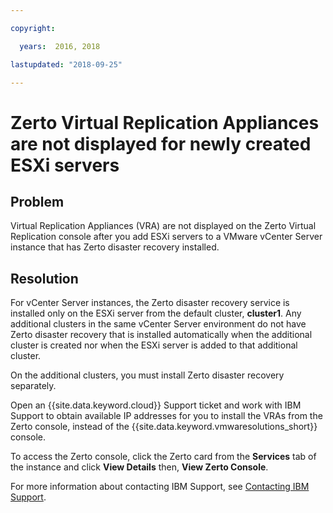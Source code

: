 ```yaml
---

copyright:

  years:  2016, 2018

lastupdated: "2018-09-25"

---
```


# Zerto Virtual Replication Appliances are not displayed for newly created ESXi servers

## Problem
Virtual Replication Appliances (VRA) are not displayed on the Zerto Virtual Replication console after you add ESXi servers to a VMware vCenter Server instance that has Zerto disaster recovery installed.

## Resolution
For vCenter Server instances, the Zerto disaster recovery service is installed only on the ESXi server from the default cluster, **cluster1**. Any additional clusters in the same vCenter Server environment do not have Zerto disaster recovery that is installed automatically when the additional cluster is created nor when the ESXi server is added to that additional cluster.

On the additional clusters, you must install Zerto disaster recovery separately.

Open an {{site.data.keyword.cloud}} Support ticket and work with IBM Support to obtain available IP addresses for you to install the VRAs from the Zerto console, instead of the {{site.data.keyword.vmwaresolutions_short}} console.

To access the Zerto console, click the Zerto card from the **Services** tab of the instance and click **View Details** then, **View Zerto Console**.

For more information about contacting IBM Support, see [Contacting IBM Support](trbl_support.html).
